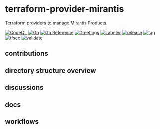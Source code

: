 # terraform-provider-mirantis

Terraform providers to manage Mirantis Products.

[![CodeQL](https://github.com/Mirantis/terraform-provider-mirantis/actions/workflows/codeql-analysis.yml/badge.svg)](https://github.com/Mirantis/terraform-provider-mirantis/actions/workflows/codeql-analysis.yml)
[![Go](https://github.com/Mirantis/terraform-provider-mirantis/actions/workflows/go.yml/badge.svg?branch=main)](https://github.com/Mirantis/terraform-provider-mirantis/actions/workflows/go.yml)
[![Go Reference](https://pkg.go.dev/badge/github.com/Mirantis/terraform-provider-mirantis.svg)](https://pkg.go.dev/github.com/Mirantis/terraform-provider-mirantis)
[![Greetings](https://github.com/Mirantis/terraform-provider-mirantis/actions/workflows/greetings.yml/badge.svg?branch=main)](https://github.com/Mirantis/terraform-provider-mirantis/actions/workflows/greetings.yml)
[![Labeler](https://github.com/Mirantis/terraform-provider-mirantis/actions/workflows/label.yml/badge.svg)](https://github.com/Mirantis/terraform-provider-mirantis/actions/workflows/label.yml)
[![release](https://github.com/Mirantis/terraform-provider-mirantis/actions/workflows/release.yml/badge.svg)](https://github.com/Mirantis/terraform-provider-mirantis/actions/workflows/release.yml)
[![tag](https://github.com/Mirantis/terraform-provider-mirantis/actions/workflows/tag.yml/badge.svg)](https://github.com/Mirantis/terraform-provider-mirantis/actions/workflows/tag.yml)
[![tfsec](https://github.com/Mirantis/terraform-provider-mirantis/actions/workflows/tfsec.yaml/badge.svg)](https://github.com/Mirantis/terraform-provider-mirantis/actions/workflows/tfsec.yaml)
[![validate](https://github.com/Mirantis/terraform-provider-mirantis/actions/workflows/validate.yml/badge.svg)](https://github.com/Mirantis/terraform-provider-mirantis/actions/workflows/validate.yml)

## contributions

## directory structure overview

## discussions

## docs

## workflows

